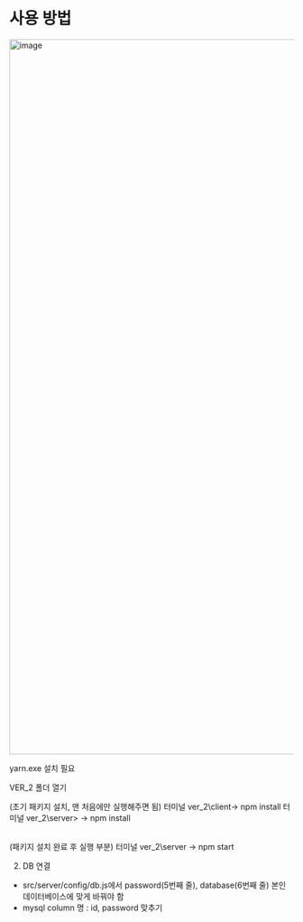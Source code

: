 # 사용 방법
<img width="1267" alt="image" src="https://user-images.githubusercontent.com/87406080/218004061-74898bc5-e254-4524-9764-204339d16ab0.png">

yarn.exe 설치 필요 <br>

VER_2 폴더 열기<br>

(초기 패키지 설치, 맨 처음에만 실행해주면 됨)
터미널 ver_2\client-> npm install
터미널 ver_2\server> -> npm install

<br>
(패키지 설치 완료 후 실행 부분)
터미널 ver_2\server -> npm start

2) DB 연결<br>
- src/server/config/db.js에서 password(5번째 줄), database(6번째 줄) 본인 데이터베이스에 맞게 바꿔야 함 <br>
- mysql column 명 : id, password 맞추기
